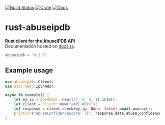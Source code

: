 [![Build Status](https://travis-ci.org/avitex/rust-abuseipdb.svg?branch=master)](https://travis-ci.org/avitex/rust-abuseipdb)
[![Crate](https://img.shields.io/crates/v/abuseipdb.svg)](https://crates.io/crates/abuseipdb)
[![Docs](https://docs.rs/abuseipdb/badge.svg)](https://docs.rs/abuseipdb)

# rust-abuseipdb

**Rust client for the AbuseIPDB API**  
Documentation hosted on [docs.rs](https://docs.rs/abuseipdb).

```toml
abuseipdb = "0.2.1"
```

## Example usage

```rust
use abuseipdb::Client;
use std::net::Ipv4Addr;

async fn example() {
    let my_ip = Ipv4Addr::new(127, 0, 0, 1).into();
    let client = Client::new("<API-KEY>");
    let response = client.check(my_ip, None, false).await.unwrap();
    println!("abuseConfidenceScore: {}", response.data.abuse_confidence_score);
}
```
